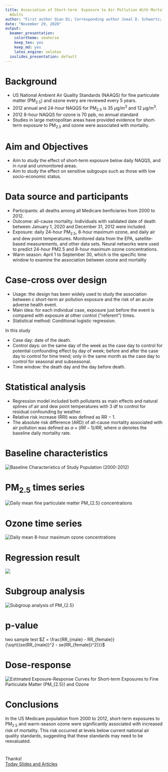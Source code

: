 ```yaml
---
title: Association of Short-term  Exposure to Air Pollution With Mortality in Older
  Adults
author: "First author Qian Di; Corresponding author Joeal D. Schwartz; Fuyu Guo Presenting"
date: "November 29, 2020"
output:
  beamer_presentation:
    colortheme: seahorse
    keep_tex: yes
    keep_md: yes
    latex_engine: xelatex
  ioslides_presentation: default
---
```




# Background

- US National Ambient Air Quality Standards (NAAQS) for 
  fine particulate matter (PM$_{2.5}$) and ozone every are reviewed every
  5 years.
- 2012  annual and 24-hour NAQQS for PM$_{2.5}$ is 35 $\mu$g/m$^{3}$ and 12 $\mu$g/m$^{3}$.
- 2012 8-hour NAQQS for ozone is 70 ppb, no annual standard
- Studies in large metropolitan areas have provided evidence for short-term   exposure to PM$_{2.5}$ and ozone were associated with mortality.

# Aim and Objectives
- Aim to study the effect of short-term exposure below daily NAQQS, and in rural and unmonitored areas.
- Aim to study the effect on sensitive subgoups such as those with low       socio-economic status.


# Data source and participants
- Participants: all deaths among all Medicare benficiaries from 2000 to       2012.
- Outcome: all-cause mortality. Individuals with validated date of death     between January 1, 2020 and December 31, 2012 were included.
- Exposure: daily 24-hour PM$_{2.5}$, 8-hour maximum ozone, and daily air     and dew point temperatures. Monitored data from the EPA, satellite-based   measurements, and other data sets. Neural networks were used to predict    24-hour PM2.5 and 8-hour maximum ozone concentrations.
- Warm season: April 1 to September 30, which is the specific time window    to examine the association between ozone and mortality

# Case-cross over design
- Usage: the design has been widely used to study the association between c   short-term air pollution exposure and the risk of an acute adverse health   event.
- Main idea: for each individual case, exposure just before the event is     compared with exposure at other control ("referent") times.
- Statistical method: Conditional logistic regression.  
  
In this study  
- Case day: date of the death.
- Control days: on the same day of the week as the case day to control for   potential confounding effect by day of week; before and after the case     day to control for time trend; only in the same month as the case day to   control for seasonal and subseasonal.
- Time window: the death day and the day before death.

# Statistical analysis

- Regression model included both pollutants as main effects and natural      splines of air and dew point temperatures with 3 df to control for         residual confounding by weather. 
- Relative risk increase (RRI) was defined as RR − 1.
- The absolute risk difference (ARD) of all-cause mortality associated with   air pollution was defined as $\alpha \times (RR - 1)/RR$, where $\alpha$ denotes the baseline daily mortality   rate.


# Baseline characteristics
![Baseline Characteristics of Study Population (2000-2012)](p1.JPG)


# PM$_{2.5}$ times series
![Daily mean fine particulate matter PM$_{2.5}$ concentrations](p2.JPG)

# Ozone time series
![Daily mean 8-hour maximum ozone concentrations](p3.JPG)


# Regression result
![](p4.JPG)


# Subgroup analysis
![Subgroup analysis of PM$_{2.5}$](p6.JPG)


# p-value 
two sample test
$Z = \frac{RR_{male} - RR_{female}}{\sqrt{(se(RR_{male})^2 - se(RR_{female})^2)}}$


# Dose-response
![Estimated Exposure-Response Curves for Short-term Exposures to Fine Particulate Matter (PM$_{2.5}$) and Ozone](p5.JPG)


# Conclusions

In the US Medicare population from 2000 to 2012, short-term exposures to PM$_{2.5}$ and warm-season ozone were significantly associated with increased risk of mortality. This risk occurred at levels below current national air quality standards, suggesting that these standards may need to be reevaluated.

# 
Thanks!  
[Today Slides and Articles](https://github.com/fyGuo/Journal-club/tree/master/20201130%20JAMA%20Di)
